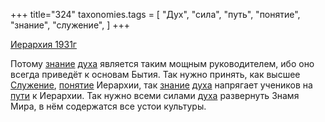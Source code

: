 +++
title="324"
taxonomies.tags = [
 "Дух",
 "сила",
 "путь",
 "понятие",
 "знание",
 "служение",
]
+++

[Иерархия 1931г](/agni/1931)

Потому [знание](/tags/знание) [духа](/tags/Дух) является таким мощным руководителем, ибо оно всегда приведёт к основам Бытия. Так нужно принять, как высшее [Служение](/tags/служение), [понятие](/tags/понятие) Иерархии, так [знание](/tags/знание) [духа](/tags/Дух) напрягает учеников на [пути](/tags/путь) к Иерархии. Так нужно всеми силами [духа](/tags/Дух) развернуть Знамя Мира, в нём содержатся все устои культуры.   


